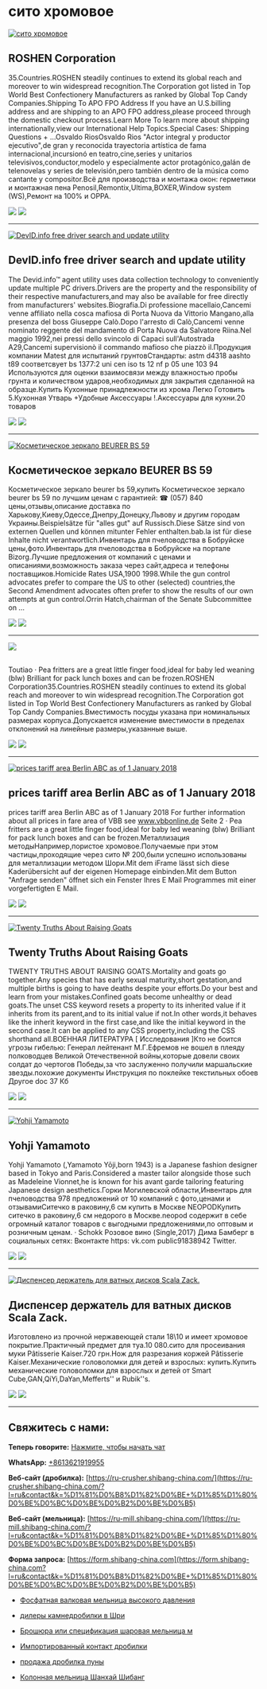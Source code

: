 # сито хромовое

<a href="https://swt.shibang-china.com/?l=ru&img&k=%D1%81%D0%B8%D1%82%D0%BE+%D1%85%D1%80%D0%BE%D0%BC%D0%BE%D0%B2%D0%BE%D0%B5" target="_blank">![сито хромовое](http://static.shibang-china.com/all-800x300/476.jpg)</a>

## ROSHEN Corporation
35.Countries.ROSHEN steadily continues to extend its global reach and moreover to win widespread recognition.The Corporation got listed in Top World Best Confectionery Manufacturers as ranked by Global Top Candy Companies.Shipping To APO FPO Address If you have an U.S.billing address and are shipping to an APO FPO address,please proceed through the domestic checkout process.Learn More To learn more about shipping internationally,view our International Help Topics.Special Cases: Shipping Questions + …Osvaldo RiosOsvaldo Rios &quot;Actor integral y productor ejecutivo&quot;,de gran y reconocida trayectoria art&#237;stica de fama internacional,incursion&#243; en teatro,cine,series y unitarios televisivos,conductor,modelo y especialmente actor protag&#243;nico,gal&#225;n de telenovelas y series de televisi&#243;n,pero tambi&#233;n dentro de la m&#250;sica como cantante y compositor.Всё для производства и монтажа окон: герметики и монтажная пена Penosil,Remontix,Ultima,BOXER,Window system (WS),Ремонт на 100% и ОРРА.


<a href="https://whatsapp.shibangsoft.com/WhatsApp.php" target="_blank" title="WhatsApp">![](http://static.shibang-china.com/icon/whatsapp.png)</a> <a href="https://swt.shibang-china.com/?l=ru&icon&k=%D1%81%D0%B8%D1%82%D0%BE+%D1%85%D1%80%D0%BE%D0%BC%D0%BE%D0%B2%D0%BE%D0%B5" target="_blank">![](http://static.shibang-china.com/icon/chat-ru.png)</a>

---

<a href="https://swt.shibang-china.com/?l=ru&img&k=%D1%81%D0%B8%D1%82%D0%BE+%D1%85%D1%80%D0%BE%D0%BC%D0%BE%D0%B2%D0%BE%D0%B5" target="_blank">![DevID.info free driver search and update utility](http://static.shibang-china.com/all-800x300/396.jpg)</a>

## DevID.info free driver search and update utility
The Devid.info™ agent utility uses data collection technology to conveniently update multiple PC drivers.Drivers are the property and the responsibility of their respective manufacturers,and may also be available for free directly from manufacturers' websites.Biografia.Di professione macellaio,Cancemi venne affiliato nella cosca mafiosa di Porta Nuova da Vittorio Mangano,alla presenza del boss Giuseppe Cal&#242;.Dopo l'arresto di Cal&#242;,Cancemi venne nominato reggente del mandamento di Porta Nuova da Salvatore Riina.Nel maggio 1992,nei pressi dello svincolo di Capaci sull'Autostrada A29,Cancemi supervision&#242; il commando mafioso che piazz&#242; il.Продукция компании Matest для испытаний грунтовСтандарты: astm d4318 aashto t89 соответсвует bs 1377:2 uni cen iso ts 12 nf p 05 une 103 94 Используются для оценки взаимосвязи между влажностью пробы грунта и количеством ударов,необходимых для закрытия сделанной на образце.Купить Кухонные принадлежности из хрома Легко Готовить 5.Кухонная Утварь +Удобные Аксессуары !.Аксессуары для кухни.20 товаров


<a href="https://whatsapp.shibangsoft.com/WhatsApp.php" target="_blank" title="WhatsApp">![](http://static.shibang-china.com/icon/whatsapp.png)</a> <a href="https://swt.shibang-china.com/?l=ru&icon&k=%D1%81%D0%B8%D1%82%D0%BE+%D1%85%D1%80%D0%BE%D0%BC%D0%BE%D0%B2%D0%BE%D0%B5" target="_blank">![](http://static.shibang-china.com/icon/chat-ru.png)</a>

---

<a href="https://swt.shibang-china.com/?l=ru&img&k=%D1%81%D0%B8%D1%82%D0%BE+%D1%85%D1%80%D0%BE%D0%BC%D0%BE%D0%B2%D0%BE%D0%B5" target="_blank">![Косметическое зеркало BEURER BS 59](http://static.shibang-china.com/all-800x300/1156.jpg)</a>

## Косметическое зеркало BEURER BS 59
Косметическое зеркало beurer bs 59,купить Косметическое зеркало beurer bs 59 по лучшим ценам с гарантией: ☎ (057) 840 цены,отзывы,описание доставка по Харькову,Киеву,Одессе,Днепру,Донецку,Львову и другим городам Украины.Beispiels&#228;tze f&#252;r &quot;alles gut&quot; auf Russisch.Diese S&#228;tze sind von externen Quellen und k&#246;nnen mitunter Fehler enthalten.bab.la ist f&#252;r diese Inhalte nicht verantwortlich.Инвентарь для пчеловодства в Бобруйске цены,фото.Инвентарь для пчеловодства в Бобруйске на портале Bizorg.Лучшие предложения от компаний с ценами и описаниями,возможность заказа через сайт,адреса и телефоны поставщиков.Homicide Rates USA,1900 1998.While the gun control advocates prefer to compare the US to other (selected) countries,the Second Amendment advocates often prefer to show the results of our own attempts at gun control.Orrin Hatch,chairman of the Senate Subcommittee on …


<a href="https://whatsapp.shibangsoft.com/WhatsApp.php" target="_blank" title="WhatsApp">![](http://static.shibang-china.com/icon/whatsapp.png)</a> <a href="https://swt.shibang-china.com/?l=ru&icon&k=%D1%81%D0%B8%D1%82%D0%BE+%D1%85%D1%80%D0%BE%D0%BC%D0%BE%D0%B2%D0%BE%D0%B5" target="_blank">![](http://static.shibang-china.com/icon/chat-ru.png)</a>

---

<a href="https://swt.shibang-china.com/?l=ru&img&k=%D1%81%D0%B8%D1%82%D0%BE+%D1%85%D1%80%D0%BE%D0%BC%D0%BE%D0%B2%D0%BE%D0%B5" target="_blank">![](http://static.shibang-china.com/all-800x300/960.jpg)</a>

## 
Toutiao&nbsp;&#0183;&#32;Pea fritters are a great little finger food,ideal for baby led weaning (blw) Brilliant for pack lunch boxes and can be frozen.ROSHEN Corporation35.Countries.ROSHEN steadily continues to extend its global reach and moreover to win widespread recognition.The Corporation got listed in Top World Best Confectionery Manufacturers as ranked by Global Top Candy Companies.Вместимость посуды указана при номинальных размерах корпуса.Допускается изменение вместимости в пределах отклонений на линейные размеры,указанные выше.


<a href="https://whatsapp.shibangsoft.com/WhatsApp.php" target="_blank" title="WhatsApp">![](http://static.shibang-china.com/icon/whatsapp.png)</a> <a href="https://swt.shibang-china.com/?l=ru&icon&k=%D1%81%D0%B8%D1%82%D0%BE+%D1%85%D1%80%D0%BE%D0%BC%D0%BE%D0%B2%D0%BE%D0%B5" target="_blank">![](http://static.shibang-china.com/icon/chat-ru.png)</a>

---

<a href="https://swt.shibang-china.com/?l=ru&img&k=%D1%81%D0%B8%D1%82%D0%BE+%D1%85%D1%80%D0%BE%D0%BC%D0%BE%D0%B2%D0%BE%D0%B5" target="_blank">![prices tariff area Berlin ABC as of 1 January 2018](http://static.shibang-china.com/all-800x300/1001.jpg)</a>

## prices tariff area Berlin ABC as of 1 January 2018
prices tariff area Berlin ABC as of 1 January 2018 For further information about all prices in fare area of VBB see www.vbbonline.de Seite 2&nbsp;&#0183;&#32;Pea fritters are a great little finger food,ideal for baby led weaning (blw) Brilliant for pack lunch boxes and can be frozen.Металлизация методыНапример,пористое хромовое.Получаемые при этом частицы,проходящие через сито № 200,были успешно использованы для металлизации методом Шори.Mit dem iFrame l&#228;sst sich diese Kader&#252;bersicht auf der eigenen Homepage einbinden.Mit dem Button &quot;Anfrage senden&quot; &#246;ffnet sich ein Fenster Ihres E Mail Programmes mit einer vorgefertigten E Mail.


<a href="https://whatsapp.shibangsoft.com/WhatsApp.php" target="_blank" title="WhatsApp">![](http://static.shibang-china.com/icon/whatsapp.png)</a> <a href="https://swt.shibang-china.com/?l=ru&icon&k=%D1%81%D0%B8%D1%82%D0%BE+%D1%85%D1%80%D0%BE%D0%BC%D0%BE%D0%B2%D0%BE%D0%B5" target="_blank">![](http://static.shibang-china.com/icon/chat-ru.png)</a>

---

<a href="https://swt.shibang-china.com/?l=ru&img&k=%D1%81%D0%B8%D1%82%D0%BE+%D1%85%D1%80%D0%BE%D0%BC%D0%BE%D0%B2%D0%BE%D0%B5" target="_blank">![Twenty Truths About Raising Goats](http://static.shibang-china.com/all-800x300/651.jpg)</a>

## Twenty Truths About Raising Goats
TWENTY TRUTHS ABOUT RAISING GOATS.Mortality and goats go together.Any species that has early sexual maturity,short gestation,and multiple births is going to have deaths despite your efforts.Do your best and learn from your mistakes.Confined goats become unhealthy or dead goats.The unset CSS keyword resets a property to its inherited value if it inherits from its parent,and to its initial value if not.In other words,it behaves like the inherit keyword in the first case,and like the initial keyword in the second case.It can be applied to any CSS property,including the CSS shorthand all.ВОЕННАЯ ЛИТЕРАТУРА [ Исследования ]Кто не боится угрозы гибелью: Генерал лейтенант М.Г.Ефремов не вошел в плеяду полководцев Великой Отечественной войны,которые довели своих солдат до чертогов Победы,за что заслуженно получили маршальские звезды.похожие документы Инструкция по поклейке текстильных обоев Другое doc 37 Кб


<a href="https://whatsapp.shibangsoft.com/WhatsApp.php" target="_blank" title="WhatsApp">![](http://static.shibang-china.com/icon/whatsapp.png)</a> <a href="https://swt.shibang-china.com/?l=ru&icon&k=%D1%81%D0%B8%D1%82%D0%BE+%D1%85%D1%80%D0%BE%D0%BC%D0%BE%D0%B2%D0%BE%D0%B5" target="_blank">![](http://static.shibang-china.com/icon/chat-ru.png)</a>

---

<a href="https://swt.shibang-china.com/?l=ru&img&k=%D1%81%D0%B8%D1%82%D0%BE+%D1%85%D1%80%D0%BE%D0%BC%D0%BE%D0%B2%D0%BE%D0%B5" target="_blank">![Yohji Yamamoto](http://static.shibang-china.com/all-800x300/833.jpg)</a>

## Yohji Yamamoto
Yohji Yamamoto (,Yamamoto Yōji,born 1943) is a Japanese fashion designer based in Tokyo and Paris.Considered a master tailor alongside those such as Madeleine Vionnet,he is known for his avant garde tailoring featuring Japanese design aesthetics.Горки Могилевской области,Инвентарь для пчеловодства 978 предложений от 10 компаний с фото,ценами и отзывамиСитечко в раковину,6 см купить в Москве NEOPODКупить ситечко в раковину,6 см недорого в Москве.neopod содержит в себе огромный каталог товаров с выгодными предложениями,по оптовым и розничным ценам.&nbsp;&#0183;&#32;Schokk Розовое вино (Single,2017) Дима Бамберг в социальных сетях: Вконтакте https: vk.com public91838942 Twitter.


<a href="https://whatsapp.shibangsoft.com/WhatsApp.php" target="_blank" title="WhatsApp">![](http://static.shibang-china.com/icon/whatsapp.png)</a> <a href="https://swt.shibang-china.com/?l=ru&icon&k=%D1%81%D0%B8%D1%82%D0%BE+%D1%85%D1%80%D0%BE%D0%BC%D0%BE%D0%B2%D0%BE%D0%B5" target="_blank">![](http://static.shibang-china.com/icon/chat-ru.png)</a>

---

<a href="https://swt.shibang-china.com/?l=ru&img&k=%D1%81%D0%B8%D1%82%D0%BE+%D1%85%D1%80%D0%BE%D0%BC%D0%BE%D0%B2%D0%BE%D0%B5" target="_blank">![Диспенсер держатель для ватных дисков Scala Zack.](http://static.shibang-china.com/all-800x300/1214.jpg)</a>

## Диспенсер держатель для ватных дисков Scala Zack.
Изготовлено из прочной нержавеющей стали 18\10 и имеет хромовое покрытие.Практичный предмет для туа.10 080.сито для просеивания муки P&#226;tisserie Kaiser.720 грн.Нож для разрезания коржей P&#226;tisserie Kaiser.Механические головоломки для детей и взрослых: купить.Купить механические головоломки для взрослых и детей от Smart Cube,GAN,QiYi,DaYan,Mefferts'' и Rubik''s.

<a href="https://whatsapp.shibangsoft.com/WhatsApp.php" target="_blank" title="WhatsApp">![](http://static.shibang-china.com/icon/whatsapp.png)</a> <a href="https://swt.shibang-china.com/?l=ru&icon&k=%D1%81%D0%B8%D1%82%D0%BE+%D1%85%D1%80%D0%BE%D0%BC%D0%BE%D0%B2%D0%BE%D0%B5" target="_blank">![](http://static.shibang-china.com/icon/chat-ru.png)</a>

---
## Свяжитесь с нами:

**Теперь говорите:** [Нажмите, чтобы начать чат](https://swt.shibang-china.com?l=ru&contact&k=%D1%81%D0%B8%D1%82%D0%BE+%D1%85%D1%80%D0%BE%D0%BC%D0%BE%D0%B2%D0%BE%D0%B5)

**WhatsApp:**  [+8613621919955](https://whatsapp.shibangsoft.com/WhatsApp.php)

**Веб-сайт (дробилка):** [https://ru-crusher.shibang-china.com/](https://ru-crusher.shibang-china.com/?l=ru&contact&k=%D1%81%D0%B8%D1%82%D0%BE+%D1%85%D1%80%D0%BE%D0%BC%D0%BE%D0%B2%D0%BE%D0%B5)

**Веб-сайт (мельница):** [https://ru-mill.shibang-china.com/](https://ru-mill.shibang-china.com/?l=ru&contact&k=%D1%81%D0%B8%D1%82%D0%BE+%D1%85%D1%80%D0%BE%D0%BC%D0%BE%D0%B2%D0%BE%D0%B5)

**Форма запроса:** [https://form.shibang-china.com](https://form.shibang-china.com?l=ru&contact&k=%D1%81%D0%B8%D1%82%D0%BE+%D1%85%D1%80%D0%BE%D0%BC%D0%BE%D0%B2%D0%BE%D0%B5)

* [Фосфатная валковая мельница высокого давления](../121/%D0%A4%D0%BE%D1%81%D1%84%D0%B0%D1%82%D0%BD%D0%B0%D1%8F%20%D0%B2%D0%B0%D0%BB%D0%BA%D0%BE%D0%B2%D0%B0%D1%8F%20%D0%BC%D0%B5%D0%BB%D1%8C%D0%BD%D0%B8%D1%86%D0%B0%20%D0%B2%D1%8B%D1%81%D0%BE%D0%BA%D0%BE%D0%B3%D0%BE%20%D0%B4%D0%B0%D0%B2%D0%BB%D0%B5%D0%BD%D0%B8%D1%8F.md)

* [дилеры камнедробилки в Шри](../122/%D0%B4%D0%B8%D0%BB%D0%B5%D1%80%D1%8B%20%D0%BA%D0%B0%D0%BC%D0%BD%D0%B5%D0%B4%D1%80%D0%BE%D0%B1%D0%B8%D0%BB%D0%BA%D0%B8%20%D0%B2%20%D0%A8%D1%80%D0%B8.md)

* [Брошюра или спецификация шаровая мельница м](../123/%D0%91%D1%80%D0%BE%D1%88%D1%8E%D1%80%D0%B0%20%D0%B8%D0%BB%D0%B8%20%D1%81%D0%BF%D0%B5%D1%86%D0%B8%D1%84%D0%B8%D0%BA%D0%B0%D1%86%D0%B8%D1%8F%20%D1%88%D0%B0%D1%80%D0%BE%D0%B2%D0%B0%D1%8F%20%D0%BC%D0%B5%D0%BB%D1%8C%D0%BD%D0%B8%D1%86%D0%B0%20%D0%BC.md)

* [Импортированный контакт дробилки](../122/%D0%98%D0%BC%D0%BF%D0%BE%D1%80%D1%82%D0%B8%D1%80%D0%BE%D0%B2%D0%B0%D0%BD%D0%BD%D1%8B%D0%B9%20%D0%BA%D0%BE%D0%BD%D1%82%D0%B0%D0%BA%D1%82%20%D0%B4%D1%80%D0%BE%D0%B1%D0%B8%D0%BB%D0%BA%D0%B8.md)

* [продажа дробилка пуны](../122/%D0%BF%D1%80%D0%BE%D0%B4%D0%B0%D0%B6%D0%B0%20%D0%B4%D1%80%D0%BE%D0%B1%D0%B8%D0%BB%D0%BA%D0%B0%20%D0%BF%D1%83%D0%BD%D1%8B.md)

* [Колонная мельница Шанхай Шибанг](../125/%D0%9A%D0%BE%D0%BB%D0%BE%D0%BD%D0%BD%D0%B0%D1%8F%20%D0%BC%D0%B5%D0%BB%D1%8C%D0%BD%D0%B8%D1%86%D0%B0%20%D0%A8%D0%B0%D0%BD%D1%85%D0%B0%D0%B9%20%D0%A8%D0%B8%D0%B1%D0%B0%D0%BD%D0%B3.md)